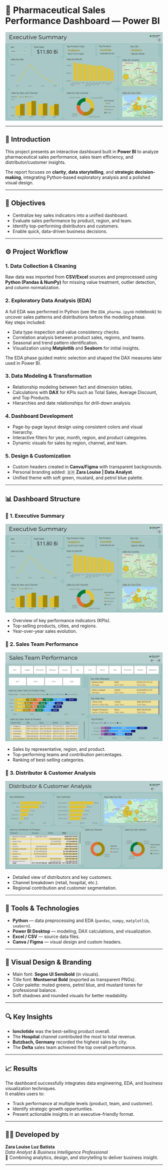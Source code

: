 # 💊 Pharmaceutical Sales Performance Dashboard — Power BI  

![Executive Summary](./EXECUTIVE%20SUMMARY.png)

---

## 🧠 Introduction  
This project presents an interactive dashboard built in **Power BI** to analyze pharmaceutical sales performance, sales team efficiency, and distributor/customer insights.  

The report focuses on **clarity**, **data storytelling**, and **strategic decision-making**, integrating Python-based exploratory analysis and a polished visual design.

---

## 🎯 Objectives  
- Centralize key sales indicators into a unified dashboard.  
- Evaluate sales performance by product, region, and team.  
- Identify top-performing distributors and customers.  
- Enable quick, data-driven business decisions.  

---

## ⚙️ Project Workflow  

### 1. **Data Collection & Cleaning**  
Raw data was imported from **CSV/Excel** sources and preprocessed using **Python (Pandas & NumPy)** for missing value treatment, outlier detection, and column normalization.  

### 2. **Exploratory Data Analysis (EDA)**  
A full EDA was performed in Python (see the `EDA_pharma.ipynb` notebook) to uncover sales patterns and distributions before the modeling phase.  
Key steps included:  
- Data type inspection and value consistency checks.  
- Correlation analysis between product sales, regions, and teams.  
- Seasonal and trend pattern identification.  
- Visualization using **Matplotlib** and **Seaborn** for initial insights.  

The EDA phase guided metric selection and shaped the DAX measures later used in Power BI.

### 3. **Data Modeling & Transformation**  
- Relationship modeling between fact and dimension tables.  
- Calculations with **DAX** for KPIs such as Total Sales, Average Discount, and Top Products.  
- Hierarchies and date relationships for drill-down analysis.  

### 4. **Dashboard Development**  
- Page-by-page layout design using consistent colors and visual hierarchy.  
- Interactive filters for year, month, region, and product categories.  
- Dynamic visuals for sales by region, channel, and team.  

### 5. **Design & Customization**  
- Custom headers created in **Canva/Figma** with transparent backgrounds.  
- Personal branding added: 🇧🇷 **Zara Louise | Data Analyst**.  
- Unified theme with soft green, mustard, and petrol blue palette.  

---

## 📊 Dashboard Structure  

### 🧾 **1. Executive Summary**  
![Executive Summary](./EXECUTIVE%20SUMMARY.png)  
- Overview of key performance indicators (KPIs).  
- Top-selling products, cities, and regions.  
- Year-over-year sales evolution.  

### 👥 **2. Sales Team Performance**  
![Sales Performance](./SALES%20PERFORMANCE.png)  
- Sales by representative, region, and product.  
- Top-performing teams and contribution percentages.  
- Ranking of best-selling categories.  

### 🏢 **3. Distributor & Customer Analysis**  
![Distributor and Customer Analysis](./DISTRIBUTOR%20AND%20CUSTOMER%20ANALYSIS.png)  
- Detailed view of distributors and key customers.  
- Channel breakdown (retail, hospital, etc.).  
- Regional contribution and customer segmentation.  

---

## 🧩 Tools & Technologies  
- **Python** — data preprocessing and EDA (`pandas`, `numpy`, `matplotlib`, `seaborn`).  
- **Power BI Desktop** — modeling, DAX calculations, and visualization.  
- **Excel / CSV** — source data files.  
- **Canva / Figma** — visual design and custom headers.  

---

## 🎨 Visual Design & Branding  
- Main font: **Segoe UI Semibold** (in visuals).  
- Title font: **Montserrat Bold** (exported as transparent PNGs).  
- Color palette: muted greens, petrol blue, and mustard tones for professional balance.  
- Soft shadows and rounded visuals for better readability.  

---

## 🔍 Key Insights  
- **Ionclotide** was the best-selling product overall.  
- The **Hospital** channel contributed the most to total revenue.  
- **Butzbach, Germany** recorded the highest sales by city.  
- The **Delta** sales team achieved the top overall performance.  

---

## 📈 Results  
The dashboard successfully integrates data engineering, EDA, and business visualization techniques.  
It enables users to:  
- Track performance at multiple levels (product, team, and customer).  
- Identify strategic growth opportunities.  
- Present actionable insights in an executive-friendly format.  

---

## 👩‍💻 Developed by  
**Zara Louise Luz Batista**  
*Data Analyst & Business Intelligence Professional*  
📍 Combining analytics, design, and storytelling to deliver business insight.  

---

